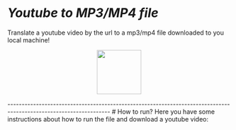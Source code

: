 # *Youtube to MP3/MP4 file*
Translate a youtube video by the url to a mp3/mp4 file downloaded to you local machine!
<p align="center"> 
  <img src="https://onlinevideoconverter.pro/img/mp31full.png" width="100" height="100">
</p>
------------------------------------------------------------------------------------------------------------------
# How to run?
Here you have some instructions about how to run the file and download a youtube video:
